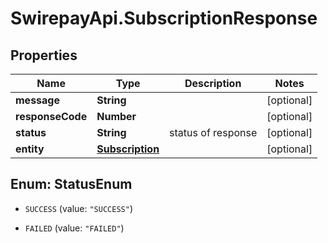 # SwirepayApi.SubscriptionResponse

## Properties

Name | Type | Description | Notes
------------ | ------------- | ------------- | -------------
**message** | **String** |  | [optional] 
**responseCode** | **Number** |  | [optional] 
**status** | **String** | status of response | [optional] 
**entity** | [**Subscription**](Subscription.md) |  | [optional] 



## Enum: StatusEnum


* `SUCCESS` (value: `"SUCCESS"`)

* `FAILED` (value: `"FAILED"`)




